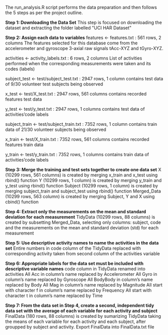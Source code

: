 The run_analysis.R script performs the data preparation and then follows the 5 steps as per the project outline.

**Step 1: Downloading the Data Set**
This step is focused on downloading the dataset and extracting the folder labelled "UCI HAR Dataset"

**Step 2: Assign each data to variables**
features <- features.txt : 561 rows, 2 columns
The features selected for this database come from the accelerometer and gyroscope 3-axial raw signals tAcc-XYZ and tGyro-XYZ.

activities <- activity_labels.txt : 6 rows, 2 columns
List of activities performed when the corresponding measurements were taken and its codes (labels)

subject_test <- test/subject_test.txt : 2947 rows, 1 column
contains test data of 9/30 volunteer test subjects being observed

x_test <- test/X_test.txt : 2947 rows, 561 columns
contains recorded features test data

y_test <- test/y_test.txt : 2947 rows, 1 columns
contains test data of activities’code labels

subject_train <- test/subject_train.txt : 7352 rows, 1 column
contains train data of 21/30 volunteer subjects being observed

x_train <- test/X_train.txt : 7352 rows, 561 columns
contains recorded features train data

y_train <- test/y_train.txt : 7352 rows, 1 columns
contains train data of activities’code labels

**Step 3: Merge the training and test sets together to create one data set**
X (10299 rows, 561 columns) is created by merging x_train and x_test using rbind() function
Y (10299 rows, 1 column) is created by merging y_train and y_test using rbind() function
Subject (10299 rows, 1 column) is created by merging subject_train and subject_test using rbind() function
Merged_Data (10299 rows, 563 column) is created by merging Subject, Y and X using cbind() function

**Step 4: Extract only the measurements on the mean and standard deviation for each measurement**
TidyData (10299 rows, 88 columns) is created by subsetting Merged_Data, selecting only columns: subject, code and the measurements on the mean and standard deviation (std) for each measurement

**Step 5: Use descriptive activity names to name the activities in the data set**
Entire numbers in code column of the TidyData replaced with corresponding activity taken from second column of the activities variable

**Step 6: Appropriate labels for the data set must be included with descriptive variable names**
code column in TidyData renamed into activities
All Acc in column’s name replaced by Accelerometer
All Gyro in column’s name replaced by Gyroscope
All BodyBody in column’s name replaced by Body
All Mag in column’s name replaced by Magnitude
All start with character f in column’s name replaced by Frequency
All start with character t in column’s name replaced by Time

**Step 7: From the data set in Step 4, create a second, independent tidy data set with the average of each variable for each activity and subject**
FinalData (180 rows, 88 columns) is created by sumarizing TidyData taking the means of each variable for each activity and each subject, after groupped by subject and activity.
Export FinalData into FinalData.txt file
